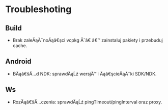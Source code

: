 # Troubleshoting
 
## Build

- Brak zaleÄąÄ˝noÄąâ€şci vcpkg Ă˘â€ â€™ zainstaluj pakiety i przebuduj cache.
## Android

- BÄąâ€šÄ…d NDK: sprawdÄąĹź wersjÄ™ i Äąâ€şcieÄąÄ˝ki SDK/NDK.
## Ws

- RozÄąâ€šÄ…czenia: sprawdÄąĹź pingTimeout/pingInterval oraz proxy.

